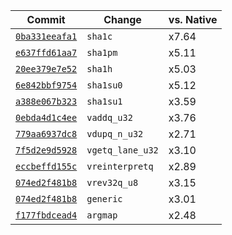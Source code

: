 | Commit | Change | vs. Native |
| --- | --- | --- |
| [`0ba331eeafa1`](https://github.com/mmcloughlin/hwwasmtime/commit/0ba331eeafa1) | `sha1c` | x7.64 |
| [`e637ffd61aa7`](https://github.com/mmcloughlin/hwwasmtime/commit/e637ffd61aa7) | `sha1pm` | x5.11 |
| [`20ee379e7e52`](https://github.com/mmcloughlin/hwwasmtime/commit/20ee379e7e52) | `sha1h` | x5.03 |
| [`6e842bbf9754`](https://github.com/mmcloughlin/hwwasmtime/commit/6e842bbf9754) | `sha1su0` | x5.12 |
| [`a388e067b323`](https://github.com/mmcloughlin/hwwasmtime/commit/a388e067b323) | `sha1su1` | x3.59 |
| [`0ebda4d1c4ee`](https://github.com/mmcloughlin/hwwasmtime/commit/0ebda4d1c4ee) | `vaddq_u32` | x3.76 |
| [`779aa6937dc8`](https://github.com/mmcloughlin/hwwasmtime/commit/779aa6937dc8) | `vdupq_n_u32` | x2.71 |
| [`7f5d2e9d5928`](https://github.com/mmcloughlin/hwwasmtime/commit/7f5d2e9d5928) | `vgetq_lane_u32` | x3.10 |
| [`eccbeffd155c`](https://github.com/mmcloughlin/hwwasmtime/commit/eccbeffd155c) | `vreinterpretq` | x2.89 |
| [`074ed2f481b8`](https://github.com/mmcloughlin/hwwasmtime/commit/074ed2f481b8) | `vrev32q_u8` | x3.15 |
| [`074ed2f481b8`](https://github.com/mmcloughlin/hwwasmtime/commit/074ed2f481b8) | `generic` | x3.01 |
| [`f177fbdcead4`](https://github.com/mmcloughlin/hwwasmtime/commit/f177fbdcead4) | `argmap` | x2.48 |
